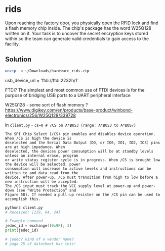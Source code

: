 # rids

Upon reaching the factory door, you physically open the RFID lock and find a flash memory chip inside. 
The chip's package has the word W25Q128 written on it. 
Your task is to uncover the secret encryption keys stored within so the team can generate valid credentials to gain access to the facility.

## Solution

```sh
unzip -o ~/Downloads/hardware_rids.zip
```

usb_device_url = 'ftdi://ftdi:2232h/1'

FTDI? The simplest and most common use of FTDI devices is for the purpose of bridging USB ports to a UART peripheral interface

W25Q128 - some sort of flash memory ? 
https://www.digikey.com/en/products/base-product/winbond-electronics/256/W25Q128/339728

in `client.py` - `cs=0 # /CS on A*BUS3 (range: A*BUS3 to A*BUS7)`

```
The SPI Chip Select (/CS) pin enables and disables device operation. When /CS is high the device is
deselected and the Serial Data Output (DO, or IO0, IO1, IO2, IO3) pins are at high impedance. When
deselected, the devices power consumption will be at standby levels unless an internal erase, program
or write status register cycle is in progress. When /CS is brought low the device will be selected, power
consumption will increase to active levels and instructions can be written to and data read from the
device. After power-up, /CS must transition from high to low before a new instruction will be accepted.
The /CS input must track the VCC supply level at power-up and power-down (see “Write Protection” and
Figure 58). If needed a pull-up resister on the /CS pin can be used to accomplish this.
```

```sh
python3 client.py
# Received: [239, 64, 24]
```

```py
# Example command
jedec_id = exchange([0x9F], 3)
print(jedec_id)

# jedec? kind of a vendor name?
# page 25 of datasheet has this!
```

